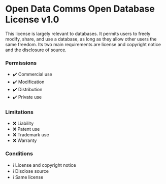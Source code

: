 # Open Data Comms Open Database License v1.0

This license is largely relevant to databases. It permits users to freely modify, share, and use a database, as long as they allow other users the same freedom. Its two main requirements are license and copyright notice and the disclosure of source.

### Permissions

-   ✔️ Commercial use
-   ✔️ Modification
-   ✔️ Distribution
-   ✔️ Private use

### Limitations

-   ❌ Liability
-   ❌ Patent use
-   ❌ Trademark use
-   ❌ Warranty

### Conditions

-   ℹ️ License and copyright notice
-   ℹ️ Disclose source
-   ℹ️ Same license

